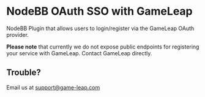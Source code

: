 # NodeBB OAuth SSO with GameLeap

NodeBB Plugin that allows users to login/register via the GameLeap OAuth provider.

**Please note** that currently we do not expose public endpoints for registering your service with GameLeap. Contact GameLeap directly.

## Trouble?

Email us at support@game-leap.com